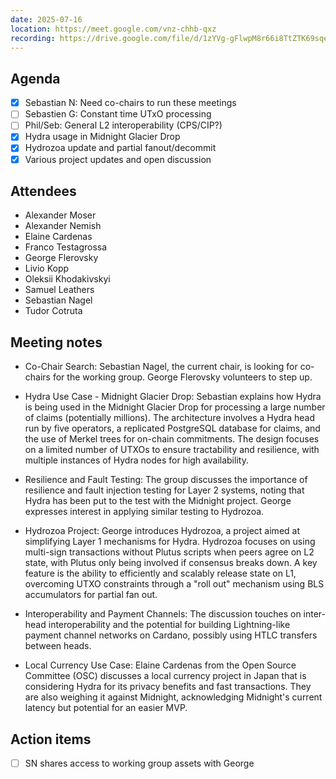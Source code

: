 ```yaml
---
date: 2025-07-16
location: https://meet.google.com/vnz-chhb-qxz
recording: https://drive.google.com/file/d/1zYVg-gFlwpM8r66i8TtZTK69sqevvJRS
---
```


## Agenda

- [x] Sebastian N: Need co-chairs to run these meetings
- [ ] Sebastien G: Constant time UTxO processing
- [ ] Phil/Seb: General L2 interoperability (CPS/CIP?)
- [x] Hydra usage in Midnight Glacier Drop
- [x] Hydrozoa update and partial fanout/decommit
- [x] Various project updates and open discussion

## Attendees

- Alexander Moser
- Alexander Nemish
- Elaine Cardenas
- Franco Testagrossa
- George Flerovsky
- Livio Kopp
- Oleksii Khodakivskyi
- Samuel Leathers
- Sebastian Nagel
- Tudor Cotruta

## Meeting notes

- Co-Chair Search: Sebastian Nagel, the current chair, is looking for co-chairs for the working group. George Flerovsky volunteers to step up.

- Hydra Use Case - Midnight Glacier Drop: Sebastian explains how Hydra is being used in the Midnight Glacier Drop for processing a large number of claims (potentially millions). The architecture involves a Hydra head run by five operators, a replicated PostgreSQL database for claims, and the use of Merkel trees for on-chain commitments. The design focuses on a limited number of UTXOs to ensure tractability and resilience, with multiple instances of Hydra nodes for high availability.

- Resilience and Fault Testing: The group discusses the importance of resilience and fault injection testing for Layer 2 systems, noting that Hydra has been put to the test with the Midnight project. George expresses interest in applying similar testing to Hydrozoa.

- Hydrozoa Project: George introduces Hydrozoa, a project aimed at simplifying Layer 1 mechanisms for Hydra. Hydrozoa focuses on using multi-sign transactions without Plutus scripts when peers agree on L2 state, with Plutus only being involved if consensus breaks down. A key feature is the ability to efficiently and scalably release state on L1, overcoming UTXO constraints through a "roll out" mechanism using BLS accumulators for partial fan out.

- Interoperability and Payment Channels: The discussion touches on inter-head interoperability and the potential for building Lightning-like payment channel networks on Cardano, possibly using HTLC transfers between heads.

- Local Currency Use Case: Elaine Cardenas from the Open Source Committee (OSC) discusses a local currency project in Japan that is considering Hydra for its privacy benefits and fast transactions. They are also weighing it against Midnight, acknowledging Midnight's current latency but potential for an easier MVP.

## Action items

- [ ] SN shares access to working group assets with George

